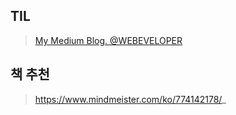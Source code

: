 ## TIL

> [My Medium Blog. @WEBEVELOPER](https://medium.com/webeveloper)

## 책 추천

> https://www.mindmeister.com/ko/774142178/_
